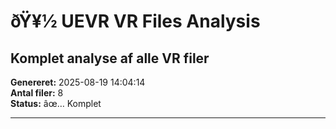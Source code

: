 ﻿# ðŸ¥½ UEVR VR Files Analysis
## Komplet analyse af alle VR filer

**Genereret:** 2025-08-19 14:04:14  
**Antal filer:** 8  
**Status:** âœ… Komplet

---

